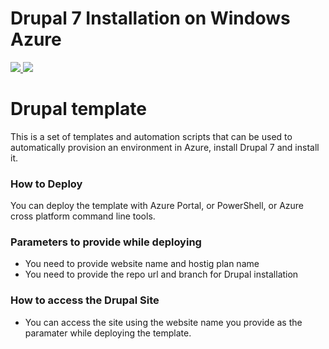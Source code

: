 # Drupal 7 Installation on Windows Azure
<a href="https://portal.azure.com/#create/Microsoft.Template/uri/https%3A%2F%2Fraw.githubusercontent.com%2Fgopikap%2Fazure-quickstart-templates%2Fmaster%2Fdrupal-on-azure%2Fdrupaldeploy.json" target="_blank">
    <img src="http://azuredeploy.net/deploybutton.png"/>
</a>
<a href="http://armviz.io/#/?load=https%3A%2F%2Fraw.githubusercontent.com%2Fgopikap%2Fazure-quickstart-templates%2Fmaster%2Fdrupal-on-azure%2Fdrupaldeploy.json" target="_blank">
    <img src="http://armviz.io/visualizebutton.png"/>
</a>

# Drupal template 

This is a set of templates and automation scripts that can be used to automatically provision an environment in Azure, install Drupal 7 and install it.


### How to Deploy
You can deploy the template with Azure Portal, or PowerShell, or Azure cross platform command line tools.

### Parameters to provide while deploying
* You need to provide website name and hostig plan name
* You need to provide the repo url and branch for Drupal installation

### How to access the Drupal Site
* You can access the site using the website name you provide as the paramater while deploying the template. 
